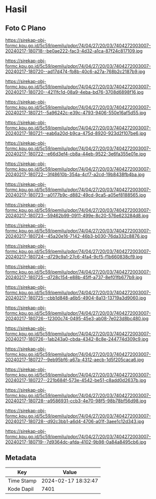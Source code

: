 # Hasil

## Foto C Plano

https://sirekap-obj-formc.kpu.go.id/5c59/pemilu/pdpr/74/04/27/20/03/7404272003007-20240217-180718--be0ae222-fac3-4d32-a1ca-87f24c817109.jpg

https://sirekap-obj-formc.kpu.go.id/5c59/pemilu/pdpr/74/04/27/20/03/7404272003007-20240217-180720--ad17d474-fb8b-40c6-a27a-768b2c2187b9.jpg

https://sirekap-obj-formc.kpu.go.id/5c59/pemilu/pdpr/74/04/27/20/03/7404272003007-20240217-180720--4211fc1d-08a9-4eba-bd76-3708d6898f16.jpg

https://sirekap-obj-formc.kpu.go.id/5c59/pemilu/pdpr/74/04/27/20/03/7404272003007-20240217-180721--5a96242c-e39c-4793-9406-550e16af5d55.jpg

https://sirekap-obj-formc.kpu.go.id/5c59/pemilu/pdpr/74/04/27/20/03/7404272003007-20240217-180721--eab6a20d-b9ca-475d-8920-923d2f107be6.jpg

https://sirekap-obj-formc.kpu.go.id/5c59/pemilu/pdpr/74/04/27/20/03/7404272003007-20240217-180722--e66d3ef4-cb8a-44eb-9522-3e6fa355e01e.jpg

https://sirekap-obj-formc.kpu.go.id/5c59/pemilu/pdpr/74/04/27/20/03/7404272003007-20240217-180722--3f48610b-354a-4cf7-a2cd-19b8438fb4ba.jpg

https://sirekap-obj-formc.kpu.go.id/5c59/pemilu/pdpr/74/04/27/20/03/7404272003007-20240217-180723--a0177b9c-d882-49cd-9ca5-a05ef8188565.jpg

https://sirekap-obj-formc.kpu.go.id/5c59/pemilu/pdpr/74/04/27/20/03/7404272003007-20240217-180723--59462b99-0911-499e-8c20-576e623284d8.jpg

https://sirekap-obj-formc.kpu.go.id/5c59/pemilu/pdpr/74/04/27/20/03/7404272003007-20240217-180724--45a20e16-7142-46b3-b030-76da332c8876.jpg

https://sirekap-obj-formc.kpu.go.id/5c59/pemilu/pdpr/74/04/27/20/03/7404272003007-20240217-180724--d729c9a1-27c6-4fa4-9cf5-f1b660838cf9.jpg

https://sirekap-obj-formc.kpu.go.id/5c59/pemilu/pdpr/74/04/27/20/03/7404272003007-20240217-180725--d728c154-e88b-45ff-a737-8ef01fb677b9.jpg

https://sirekap-obj-formc.kpu.go.id/5c59/pemilu/pdpr/74/04/27/20/03/7404272003007-20240217-180725--cbb1d848-a6b5-4904-8a13-13719a3d9060.jpg

https://sirekap-obj-formc.kpu.go.id/5c59/pemilu/pdpr/74/04/27/20/03/7404272003007-20240217-180726--12300c74-0495-45e3-ab08-7e023d8bc480.jpg

https://sirekap-obj-formc.kpu.go.id/5c59/pemilu/pdpr/74/04/27/20/03/7404272003007-20240217-180726--1ab243a0-cbda-4342-8c8e-244774d309c9.jpg

https://sirekap-obj-formc.kpu.go.id/5c59/pemilu/pdpr/74/04/27/20/03/7404272003007-20240217-180727--9eb95bf6-a67a-4312-aecb-1d5f205caca6.jpg

https://sirekap-obj-formc.kpu.go.id/5c59/pemilu/pdpr/74/04/27/20/03/7404272003007-20240217-180727--221b684f-573e-4542-be51-c8add0d2637b.jpg

https://sirekap-obj-formc.kpu.go.id/5c59/pemilu/pdpr/74/04/27/20/03/7404272003007-20240217-180728--a9586931-ccb3-4e70-98f5-98b78bf56d98.jpg

https://sirekap-obj-formc.kpu.go.id/5c59/pemilu/pdpr/74/04/27/20/03/7404272003007-20240217-180728--d92c3bb1-a6d4-4706-a01f-3aee1c12d343.jpg

https://sirekap-obj-formc.kpu.go.id/5c59/pemilu/pdpr/74/04/27/20/03/7404272003007-20240217-180719--7d9364dc-afda-4102-9b98-0a84a8495cb6.jpg


## Metadata

| Key        | Value               |
| ---------- | ------------------- |
| Time Stamp | 2024-02-17 18:32:47 |
| Kode Dapil | 7401                |



